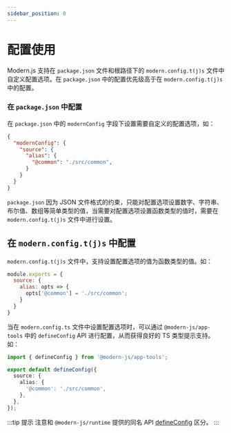 ```yaml
---
sidebar_position: 0
---
```


# 配置使用


Modern.js 支持在 `package.json` 文件和根路径下的 `modern.config.t(j)s` 文件中自定义配置选项。在 `package.json` 中的配置优先级高于在 `modern.config.t(j)s` 中的配置。


### 在 `package.json` 中配置

在 `package.json` 中的 `modernConfig` 字段下设置需要自定义的配置选项，如：

```json title="package.json"
{
  "modernConfig": {
    "source": {
      "alias": {
        "@common": "./src/common",
      }
    }
  }
}
```

`package.json` 因为 JSON 文件格式的约束，只能对配置选项设置数字、字符串、布尔值、数组等简单类型的值，当需要对配置选项设置函数类型的值时，需要在 `modern.config.t(j)s` 文件中进行设置。

## 在 `modern.config.t(j)s` 中配置

`modern.config.t(j)s` 文件中，支持设置配置选项的值为函数类型的值。如：

```js title="modern.config.js"
module.exports = {
  source: {
    alias: opts => {
      opts['@common'] = './src/common';
    }
  }
}
```

当在 `modern.config.ts` 文件中设置配置选项时，可以通过 `@modern-js/app-tools` 中的 `defineConfig` API 进行配置，从而获得良好的 TS 类型提示支持。如：

```ts title="modern.config.ts"
import { defineConfig } from '@modern-js/app-tools';

export default defineConfig({
  source: {
    alias: {
      '@common': './src/common',
    },
  },
});
```

:::tip 提示
注意和 `@modern-js/runtime` 提供的同名 API [defineConfig](/docs/apis/runtime/app/define-config) 区分。
:::
